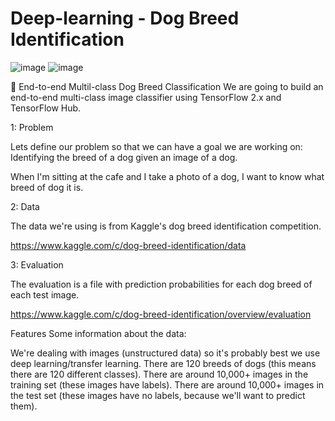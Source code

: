 # Deep-learning - Dog Breed Identification
![image](https://github.com/user-attachments/assets/02bf6ec8-5d2e-4eaf-92dd-c1e900824968)
![image](https://github.com/user-attachments/assets/a4cfd13e-db7f-4d08-a814-9b1318bf57a0)


🐶 End-to-end Multil-class Dog Breed Classification
We are going to build an end-to-end multi-class image classifier using TensorFlow 2.x and TensorFlow Hub.

1: Problem

Lets define our problem so that we can have a goal we are working on: Identifying the breed of a dog given an image of a dog.

When I'm sitting at the cafe and I take a photo of a dog, I want to know what breed of dog it is.

2: Data

The data we're using is from Kaggle's dog breed identification competition.

https://www.kaggle.com/c/dog-breed-identification/data

3: Evaluation

The evaluation is a file with prediction probabilities for each dog breed of each test image.

https://www.kaggle.com/c/dog-breed-identification/overview/evaluation

Features
Some information about the data:

We're dealing with images (unstructured data) so it's probably best we use deep learning/transfer learning. There are 120 breeds of dogs (this means there are 120 different classes). There are around 10,000+ images in the training set (these images have labels). There are around 10,000+ images in the test set (these images have no labels, because we'll want to predict them).
